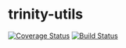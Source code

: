 # trinity-utils


[![Coverage Status](https://coveralls.io/repos/github/modpreneur/trinity-utils/badge.svg?branch=master)](https://coveralls.io/github/modpreneur/trinity-utils?branch=master)
[![Build Status](https://travis-ci.org/modpreneur/trinity-utils.svg?branch=master)](https://travis-ci.org/modpreneur/trinity-utils)